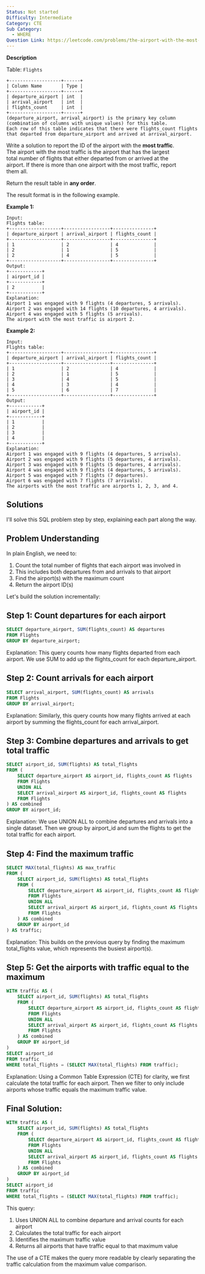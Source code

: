 ```yaml
---
Status: Not started
Difficulty: Intermediate
Category: CTE
Sub Category:
  - WHERE
Question Link: https://leetcode.com/problems/the-airport-with-the-most-traffic
---
```

**Description**

Table: `Flights`

```Plain
+-------------------+------+
| Column Name       | Type |
+-------------------+------+
| departure_airport | int  |
| arrival_airport   | int  |
| flights_count     | int  |
+-------------------+------+
(departure_airport, arrival_airport) is the primary key column (combination of columns with unique values) for this table.
Each row of this table indicates that there were flights_count flights that departed from departure_airport and arrived at arrival_airport.
```

Write a solution to report the ID of the airport with the **most traffic**.  
The airport with the most traffic is the airport that has the largest  
total number of flights that either departed from or arrived at the  
airport. If there is more than one airport with the most traffic, report  
them all.  

Return the result table in **any order**.

The result format is in the following example.

**Example 1:**

```Plain
Input:
Flights table:
+-------------------+-----------------+---------------+
| departure_airport | arrival_airport | flights_count |
+-------------------+-----------------+---------------+
| 1                 | 2               | 4             |
| 2                 | 1               | 5             |
| 2                 | 4               | 5             |
+-------------------+-----------------+---------------+
Output:
+------------+
| airport_id |
+------------+
| 2          |
+------------+
Explanation:
Airport 1 was engaged with 9 flights (4 departures, 5 arrivals).
Airport 2 was engaged with 14 flights (10 departures, 4 arrivals).
Airport 4 was engaged with 5 flights (5 arrivals).
The airport with the most traffic is airport 2.
```

**Example 2:**

```Plain
Input:
Flights table:
+-------------------+-----------------+---------------+
| departure_airport | arrival_airport | flights_count |
+-------------------+-----------------+---------------+
| 1                 | 2               | 4             |
| 2                 | 1               | 5             |
| 3                 | 4               | 5             |
| 4                 | 3               | 4             |
| 5                 | 6               | 7             |
+-------------------+-----------------+---------------+
Output:
+------------+
| airport_id |
+------------+
| 1          |
| 2          |
| 3          |
| 4          |
+------------+
Explanation:
Airport 1 was engaged with 9 flights (4 departures, 5 arrivals).
Airport 2 was engaged with 9 flights (5 departures, 4 arrivals).
Airport 3 was engaged with 9 flights (5 departures, 4 arrivals).
Airport 4 was engaged with 9 flights (4 departures, 5 arrivals).
Airport 5 was engaged with 7 flights (7 departures).
Airport 6 was engaged with 7 flights (7 arrivals).
The airports with the most traffic are airports 1, 2, 3, and 4.
```

## Solutions

I'll solve this SQL problem step by step, explaining each part along the way.

## Problem Understanding

In plain English, we need to:

1. Count the total number of flights that each airport was involved in
2. This includes both departures from and arrivals to that airport
3. Find the airport(s) with the maximum count
4. Return the airport ID(s)

Let's build the solution incrementally:

## Step 1: Count departures for each airport

```SQL
SELECT departure_airport, SUM(flights_count) AS departures
FROM Flights
GROUP BY departure_airport;
```

Explanation: This query counts how many flights departed from each airport. We use SUM to add up the flights_count for each departure_airport.

## Step 2: Count arrivals for each airport

```SQL
SELECT arrival_airport, SUM(flights_count) AS arrivals
FROM Flights
GROUP BY arrival_airport;
```

Explanation: Similarly, this query counts how many flights arrived at each airport by summing the flights_count for each arrival_airport.

## Step 3: Combine departures and arrivals to get total traffic

```SQL
SELECT airport_id, SUM(flights) AS total_flights
FROM (
    SELECT departure_airport AS airport_id, flights_count AS flights
    FROM Flights
    UNION ALL
    SELECT arrival_airport AS airport_id, flights_count AS flights
    FROM Flights
) AS combined
GROUP BY airport_id;
```

Explanation: We use UNION ALL to combine departures and arrivals into a single dataset. Then we group by airport_id and sum the flights to get the total traffic for each airport.

## Step 4: Find the maximum traffic

```SQL
SELECT MAX(total_flights) AS max_traffic
FROM (
    SELECT airport_id, SUM(flights) AS total_flights
    FROM (
        SELECT departure_airport AS airport_id, flights_count AS flights
        FROM Flights
        UNION ALL
        SELECT arrival_airport AS airport_id, flights_count AS flights
        FROM Flights
    ) AS combined
    GROUP BY airport_id
) AS traffic;
```

Explanation: This builds on the previous query by finding the maximum total_flights value, which represents the busiest airport(s).

## Step 5: Get the airports with traffic equal to the maximum

```SQL
WITH traffic AS (
    SELECT airport_id, SUM(flights) AS total_flights
    FROM (
        SELECT departure_airport AS airport_id, flights_count AS flights
        FROM Flights
        UNION ALL
        SELECT arrival_airport AS airport_id, flights_count AS flights
        FROM Flights
    ) AS combined
    GROUP BY airport_id
)
SELECT airport_id
FROM traffic
WHERE total_flights = (SELECT MAX(total_flights) FROM traffic);
```

Explanation: Using a Common Table Expression (CTE) for clarity, we first calculate the total traffic for each airport. Then we filter to only include airports whose traffic equals the maximum traffic value.

## Final Solution:

```SQL
WITH traffic AS (
    SELECT airport_id, SUM(flights) AS total_flights
    FROM (
        SELECT departure_airport AS airport_id, flights_count AS flights
        FROM Flights
        UNION ALL
        SELECT arrival_airport AS airport_id, flights_count AS flights
        FROM Flights
    ) AS combined
    GROUP BY airport_id
)
SELECT airport_id
FROM traffic
WHERE total_flights = (SELECT MAX(total_flights) FROM traffic);
```

This query:

1. Uses UNION ALL to combine departure and arrival counts for each airport
2. Calculates the total traffic for each airport
3. Identifies the maximum traffic value
4. Returns all airports that have traffic equal to that maximum value

The use of a CTE makes the query more readable by clearly separating the traffic calculation from the maximum value comparison.